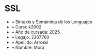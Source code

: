 # SSL
- • Sintaxis y Semántica de los Lenguajes
- • Curso k2002
- • Año de cursada: 2025
- • Legajo: 2207760
- • Apellido: Arrossi
- • Nombre: Mora
